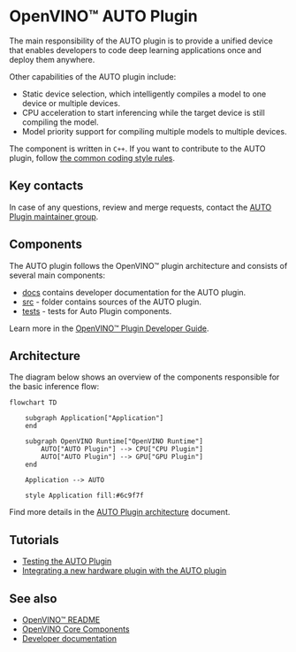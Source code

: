 # OpenVINO™ AUTO Plugin

The main responsibility of the AUTO plugin is to provide a unified device that enables developers to code deep learning applications once and deploy them anywhere.

Other capabilities of the AUTO plugin include:
* Static device selection, which intelligently compiles a model to one device or multiple devices.
* CPU acceleration to start inferencing while the target device is still compiling the model.
* Model priority support for compiling multiple models to multiple devices.

The component is written in `C++`. If you want to contribute to the AUTO plugin, follow [the common coding style rules](../../../docs/dev/coding_style.md).

## Key contacts

In case of any questions, review and merge requests, contact the [AUTO Plugin maintainer group](https://github.com/orgs/openvinotoolkit/teams/openvino-ie-auto-multi-maintainers).

## Components

The AUTO plugin follows the OpenVINO™ plugin architecture and consists of several main components:
 * [docs](./docs) contains developer documentation for the AUTO plugin.
 * [src](./src/) - folder contains sources of the AUTO plugin.
 * [tests](./tests/) - tests for Auto Plugin components.

Learn more in the [OpenVINO™ Plugin Developer Guide](https://docs.openvino.ai/2025/documentation/openvino-extensibility/openvino-plugin-library.html).

## Architecture
The diagram below shows an overview of the components responsible for the basic inference flow:

```mermaid
flowchart TD

    subgraph Application["Application"]
    end

    subgraph OpenVINO Runtime["OpenVINO Runtime"]
        AUTO["AUTO Plugin"] --> CPU["CPU Plugin"]
        AUTO["AUTO Plugin"] --> GPU["GPU Plugin"]
    end

    Application --> AUTO

    style Application fill:#6c9f7f
```
Find more details in the [AUTO Plugin architecture](./docs/architecture.md) document.

## Tutorials
* [Testing the AUTO Plugin](./docs/tests.md)
* [Integrating a new hardware plugin with the AUTO plugin](./docs/integration.md)

## See also
 * [OpenVINO™ README](../../../README.md)
 * [OpenVINO Core Components](../../README.md)
 * [Developer documentation](../../../docs/dev/index.md)